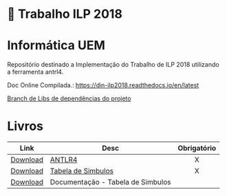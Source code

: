 ﻿# :carousel_horse:  Trabalho ILP 2018 

Informática UEM 
================
Repositório destinado a Implementação do Trabalho de ILP 2018 
utilizando a ferramenta antrl4.

Doc Online Compilada.: https://din-ilp2018.readthedocs.io/en/latest

[Branch de Libs de dependências do projeto](https://github.com/rafaelbaiolim/compilador2018/tree/libs)

Livros 
==============================

| Link          | Desc          | Obrigatório  |
| :---: | ------------- | :---: |    
| [Download](antlr-4.5.3-complete.jar)  | [ANTLR4](https://github.com/antlr/antlr4)  | X |
| [Download](symtab-1.0.8.jar)  | [Tabela de Simbulos](https://github.com/antlr/symtab) | X |
| [Download](symtab-1.0.8-javadoc.jar)  | Documentação - Tabela de Simbulos | | 

